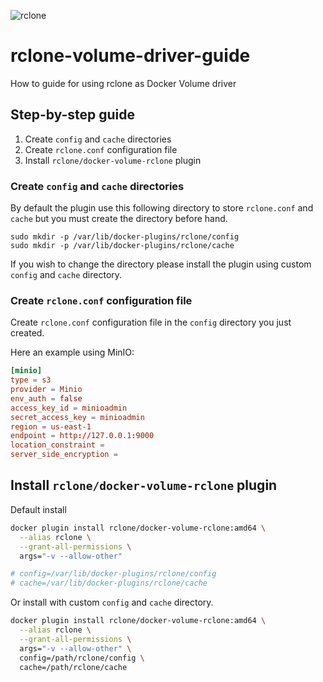 ![rclone](https://upload.wikimedia.org/wikipedia/commons/thumb/e/e4/Rclone_wide_logo.svg/320px-Rclone_wide_logo.svg.png)

# rclone-volume-driver-guide
How to guide for using rclone as Docker Volume driver

## Step-by-step guide

1. Create `config` and `cache` directories
2. Create `rclone.conf` configuration file
3. Install `rclone/docker-volume-rclone` plugin

### Create `config` and `cache` directories

By default the plugin use this following directory to store `rclone.conf` and `cache` but you must create the directory before hand.

```
sudo mkdir -p /var/lib/docker-plugins/rclone/config
sudo mkdir -p /var/lib/docker-plugins/rclone/cache
```

If you wish to change the directory please install the plugin using custom `config` and `cache` directory. 

### Create `rclone.conf` configuration file

Create `rclone.conf` configuration file in the `config` directory you just created.

Here an example using MinIO:
```conf
[minio]
type = s3
provider = Minio
env_auth = false
access_key_id = minioadmin
secret_access_key = minioadmin
region = us-east-1
endpoint = http://127.0.0.1:9000
location_constraint =
server_side_encryption =
```

## Install `rclone/docker-volume-rclone` plugin

Default install

```sh
docker plugin install rclone/docker-volume-rclone:amd64 \
  --alias rclone \
  --grant-all-permissions \
  args="-v --allow-other"

# config=/var/lib/docker-plugins/rclone/config
# cache=/var/lib/docker-plugins/rclone/cache
```

Or install with custom `config` and `cache` directory.

```sh
docker plugin install rclone/docker-volume-rclone:amd64 \
  --alias rclone \
  --grant-all-permissions \
  args="-v --allow-other" \
  config=/path/rclone/config \
  cache=/path/rclone/cache
```

